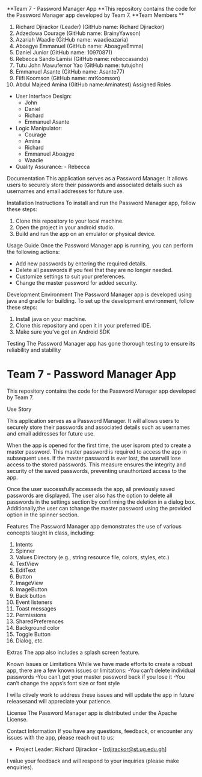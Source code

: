 **Team 7 - Password Manager App
**This repository contains the code for the Password Manager app developed by Team 7.
**Team Members
**
1. Richard Djirackor (Leader)   (GitHub name: Richard Djirackor) 
2. Adzedowa Courage (GitHub name: BrainyYawson)
3. Azariah Waadie (GitHub name: waadieazaria)
4. Aboagye Emmanuel (GitHub name: AboagyeEmma)
5. Daniel Junior (GitHub name: 10970871)
6. Rebecca Sando Lamisi (GitHub name: rebeccasando)
7. Tutu John Mawufemor Yao (GitHub name: tutujohn)
8. Emmanuel Asante  (GitHub name: Asante77)
9. Fiifi Koomson (GitHub name: mrKoomson)
10. Abdul Majeed Amina  (GitHub name:Aminatest)
Assigned Roles
- User Interface Design:
  - John
  - Daniel
  - Richard
  - Emmanuel Asante
- Logic Manipulator:
  - Courage
  - Amina
  - Richard
  - Emmanuel Aboagye
  - Waadie
- Quality Assurance:  - Rebecca

Documentation
This application serves as a Password Manager. It allows users to securely store their passwords and associated details such as usernames and email addresses for future use.

Installation Instructions
To install and run the Password Manager app, follow these steps:
1. Clone this repository to your local machine.
2. Open the project in your android studio.
4. Build and run the app on an emulator or physical device.

Usage Guide
Once the Password Manager app is running, you can perform the following actions:
- Add new passwords by entering the required details.
- Delete all passwords if you feel that they are no longer needed.
- Customize settings to suit your preferences.
- Change the master password for added security.

Development Environment
The Password Manager app is developed using java and gradle for building. 
To set up the development environment, follow these steps:
1. Install java on your machine.
2. Clone this repository and open it in your preferred IDE.
3. Make sure you’ve got an Android SDK

Testing
The Password Manager app has gone thorough testing to ensure its reliability and stability
# Team 7 - Password Manager App

This repository contains the code for the Password Manager app developed by Team 7.


Use Story

This application serves as a Password Manager. It will allows users to securely store their passwords and associated details such as usernames and email addresses for future use. 

When the app is opened for the first time, the user isprom pted to create a master password. This master password is required to access the app in subsequent uses. If the master password is ever lost, the userwill lose access to the stored passwords. This measure ensures the integrity and security of the saved passwords, preventing unauthorized access to the app.

Once the user successfully accesseds the app, all previously saved passwords are displayed. The user also has the option to delete all passwords in the settings section by confirming the deletion in a dialog box. Additionally,the user can tchange the master password using the provided option in the spinner section.

Features
The Password Manager app demonstrates the use of various concepts taught in class, including:

1. Intents
2. Spinner
3. Values Directory (e.g., string resource file, colors, styles, etc.)
4. TextView
5. EditText
6. Button
7. ImageView
8. ImageButton
9. Back button
10. Event listeners
11. Toast messages
12. Permissions
13. SharedPreferences
14. Background color
15. Toggle Button
16. Dialog, etc.

 Extras
The app also includes a splash screen feature.


Known Issues or Limitations
While we have made efforts to create a robust app, there are a few known issues or limitations:
-You can’t delete individual passwords
-You can’t get your master password back if you lose it
-You can’t change the apps’s font size or font style

I willa ctively work to address these issues and will update the app in future releasesand will appreciate your patience.

License
The Password Manager app is distributed under the Apache License.

Contact Information
If you have any questions, feedback, or encounter any issues with the app, please reach out to us:
- Project Leader: Richard Djirackor - [rdjirackor@st.ug.edu.gh]

I value your feedback and will respond to your inquiries (please make enquiries).

